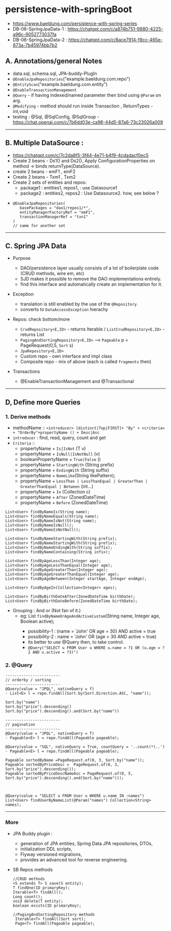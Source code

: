 # persistence-with-springBoot 
- https://www.baeldung.com/persistence-with-spring-series
- DB-06-SpringJpaData-1 : https://chatgpt.com/c/a874b751-9880-4225-a96c-9052773037fa
- DB-06-SpringJpaData-2 : https://chatgpt.com/c/8ace7914-f8cc-465e-873a-7b45974bb7b2

## A. Annotations/general Notes
-  data.sql, schema.sql, JPA-buddy-PlugIn
- `@EnableJpaRepositories`("example.baeldung.com.repo")
- `@EntityScan`("example.baeldung.com.entity")
- `@EnableTransactionManagement`
- `@Query` - if having indexed/named parameter then bind using `@Param` on arg.
- `@Modifying` - method should run inside Transaction , ReturnTypes - int,void
- testing : @Sql, @SqlConfig, @SqlGroup - https://chat.openai.com/c/7b6dd03e-ca98-44d5-87a6-73c23026a009

---
## B. Multiple DataSource : 
  - https://chatgpt.com/c/7c2da8f5-3f44-4e71-b4f9-4cdadacf0ec5
  - Create 2 beans - Ds1() and Ds2(), Apply ConfigurationProperties on method -> binds returnType(DataSource).
  - create 2 beans - emF1 , emF2
  - Create 2 beans - Txm1 , Txm2
  - Create 2 sets of entities and repos:
    - package1 : entities1, repos1, : use Datasource1 
    - package2 : entities2, repos2  : Use Datasource2. how, see below ?
  - ```
    @EnableJpaRepositories(
       basePackages = "dao1/repos1/*", 
       entityManagerFactoryRef = "emF1", 
       transactionManagerRef = "txn1"
    )
    // same for another set
    ```

---
## C. Spring JPA Data
- Purpose
  - DAO/persistence layer usually consists of a lot of boilerplate code (CRUD methods, wire em, etc)
  - SJD makes it possible to remove the DAO implementations entirely.
  - find this interface and automatically create an implementation for it.
- Exception 
  - translation is still enabled by the use of the `@Repository`.
  - converts to `DataAccessException` hierachy
  
- Repos: check bottom/more
  - `CrudRepository<E,ID>` - returns Iterable / `ListCrudRepository<E,ID>` - returns List
  - `PagingAndSortingRepository<E,ID>` --> `Pageable` p = PageRequest(0,5, `Sort` s)
  - `JpaRepository<E,ID>`
  - Custom repo  - own interface and impl class
  - Composite repo - mix of above (each is called `fragments` then)

- Transactions
  - @EnableTransactionManagement and @Transactional

---
## D, Define more Queries
### 1. Derive methods
- methodName :: `<introducer> [distinct|Top|FIRST]+ "By" + <criteria> + "OrderBy"+propertyName () + Desc|Asc`
- `introducer` : find, read, query, count and get
- `Criteria` :: 
  - propertyName + `Is|IsNot` (T v)
  - propertyName + `IsNull|IsNotNull` (v)
  - booleanPropertyName + `True|False` ()
  - propertyName + `StartingWith` (String prefix)
  - propertyName + `EndingWith` (String suffix)
  - propertyName + `NameLike`(String likePattern);
  - propertyName + `LessThan | LessThanEqual | GreaterThan | GreaterThanEqual | Between` (int...)
  - propertyName + `In` (Collection c)
  - propertyName + `After` (ZonedDateTime)
  - propertyName + `Before` (ZonedDateTime)
  
```
List<User> findByNameIs(String name);
List<User> findByNameEquals(String name);
List<User> findByNameIsNot(String name);
List<User> findByNameIsNull();
List<User> findByNameIsNotNull();

List<User> findByNameStartingWith(String prefix);
List<User> findByNameStartingWith(String prefix);
List<User> findByNameEndingWith(String suffix);
List<User> findByNameContaining(String infix);

List<User> findByAgeLessThan(Integer age);
List<User> findByAgeLessThanEqual(Integer age);
List<User> findByAgeGreaterThan(Integer age);
List<User> findByAgeGreaterThanEqual(Integer age);
List<User> findByAgeBetween(Integer startAge, Integer endAge);

List<User> findByAgeIn(Collection<Integer> ages);

List<User> findByBirthDateAfter(ZonedDateTime birthDate);
List<User> findByBirthDateBefore(ZonedDateTime birthDate);
```

- Grouping : And or (Not fan of it.)
  - eg: List<User> `findByNameOrAgeAndActiveCustom`(String name, Integer age, Boolean active);
    - possibility-1 : (name = 'John' OR age = 30) AND active = true
    - possibility-2 : name = 'John' OR (age = 30 AND active = true)
    - its better to use @Query then, to take control.
    - `@Query("SELECT u FROM User u WHERE u.name = ?1 OR (u.age = ?2 AND u.active = ?3)")`


### 2. @Query
```
------------------------
// orderby / sorting
------------------------
@Query(value = "JPQL", nativeQuery = f)
- List<E> l = repo.findAll(Sort.by(Sort.Direction.ASC, "name"));

Sort.by("name")
Sort.by("price").descending()
Sort.by("price").descending().and(Sort.by("name"))

------------------------
// pagination
------------------------
@Query(value = "JPQL", nativeQuery = f)
- Pageable<E> l = repo.findAll(Pageable pageable);

@Query(value = "SQL", nativeQuery = True, countQuery = '..count(*)..')
- Pageable<E> l = repo.findAll(Pageable pageable);

Pageable sortedByName =PageRequest.of(0, 3, Sort.by("name"));
Pageable sortedByPriceDesc =  PageRequest.of(0, 3, Sort.by("price").descending());
Pageable sortedByPriceDescNameAsc = PageRequest.of(0, 5, Sort.by("price").descending().and(Sort.by("name")));



@Query(value = "SELECT u FROM User u WHERE u.name IN :names")
List<User> findUserByNameList(@Param("names") Collection<String> names);    
``` 
---
### More
- JPA Buddy plugin :
    - generation of JPA entities, Spring Data JPA repositories, DTOs,
    - initialization DDL scripts,
    - Flyway versioned migrations,
    - provides an advanced tool for reverse engineering.


- SB Repos methods
    ```
  //CRUD methods
    <S extends T> S save(S entity);
    T findOne(ID primaryKey);
    Iterable<T> findAll();
    Long count();
    void delete(T entity);
    boolean exists(ID primaryKey);
  
  //PagingAndSortingRepository methods
     Iterable<T> findAll(Sort sort);
     Page<T> findAll(Pageable pageable);
    ```

